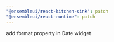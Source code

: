 ```yaml
---
"@ensembleui/react-kitchen-sink": patch
"@ensembleui/react-runtime": patch
---
```


add format property in Date widget
